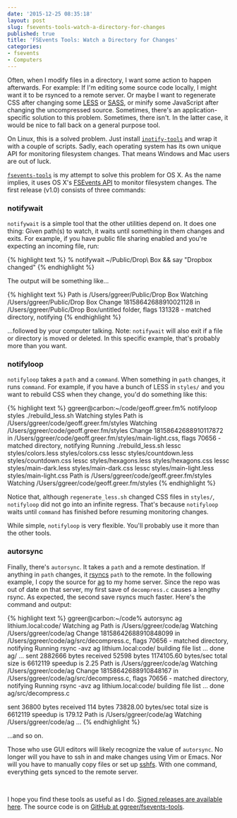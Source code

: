 ```yaml
---
date: '2015-12-25 08:35:18'
layout: post
slug: fsevents-tools-watch-a-directory-for-changes
published: true
title: 'FSEvents Tools: Watch a Directory for Changes'
categories:
- fsevents
- Computers
---
```


Often, when I modify files in a directory, I want some action to happen afterwards. For example: If I'm editing some source code locally, I might want it to be rsynced to a remote server. Or maybe I want to regenerate CSS after changing some [LESS](http://lesscss.org/) or [SASS](http://sass-lang.com/), or minify some JavaScript after changing the uncompressed source. Sometimes, there's an application-specific solution to this problem. Sometimes, there isn't. In the latter case, it would be nice to fall back on a general purpose tool.

On Linux, this is a solved problem. Just install [`inotify-tools`](https://github.com/rvoicilas/inotify-tools) and wrap it with a couple of scripts. Sadly, each operating system has its own unique API for monitoring filesystem changes. That means Windows and Mac users are out of luck.

[`fsevents-tools`](/fsevents/) is my attempt to solve this problem for OS X. As the name implies, it uses OS X's [FSEvents API](https://en.wikipedia.org/wiki/FSEvents) to monitor filesystem changes. The first release (v1.0) consists of three commands:


### notifywait

`notifywait` is a simple tool that the other utilities depend on. It does one thing: Given path(s) to watch, it waits until something in them changes and exits. For example, if you have public file sharing enabled and you're expecting an incoming file, run:

{% highlight text %}
% notifywait ~/Public/Drop\ Box && say "Dropbox changed"
{% endhighlight %}

The output will be something like…

{% highlight text %}
Path is /Users/ggreer/Public/Drop Box
Watching /Users/ggreer/Public/Drop Box
Change 18158642688910021128 in /Users/ggreer/Public/Drop Box/untitled folder, flags 131328 - matched directory, notifying
{% endhighlight %}

…followed by your computer talking. Note: `notifywait` will also exit if a file or directory is moved or deleted. In this specific example, that's probably more than you want.


### notifyloop

`notifyloop` takes a `path` and a `command`. When something in `path` changes, it runs `command`. For example, if you have a bunch of LESS in `styles/` and you want to rebuild CSS when they change, you'd do something like this:

{% highlight text %}
ggreer@carbon:~/code/geoff.greer.fm% notifyloop styles ./rebuild_less.sh
Watching styles
Path is /Users/ggreer/code/geoff.greer.fm/styles
Watching /Users/ggreer/code/geoff.greer.fm/styles
Change 18158642688910117872 in /Users/ggreer/code/geoff.greer.fm/styles/main-light.css, flags 70656 - matched directory, notifying
Running ./rebuild_less.sh
lessc styles/colors.less styles/colors.css
lessc styles/countdown.less styles/countdown.css
lessc styles/hexagons.less styles/hexagons.css
lessc styles/main-dark.less styles/main-dark.css
lessc styles/main-light.less styles/main-light.css
Path is /Users/ggreer/code/geoff.greer.fm/styles
Watching /Users/ggreer/code/geoff.greer.fm/styles
{% endhighlight %}

Notice that, although `regenerate_less.sh` changed CSS files in `styles/`, `notifyloop` did not go into an infinite regress. That's because `notifyloop` waits until `command` has finished before resuming monitoring changes.

While simple, `notifyloop` is very flexible. You'll probably use it more than the other tools.


### autorsync

Finally, there's `autorsync`. It takes a `path` and a remote destination. If anything in `path` changes, it [rsyncs](https://en.wikipedia.org/wiki/Rsync) `path` to the remote. In the following example, I copy the source for [ag](/ag/) to my home server. Since the repo was out of date on that server, my first save of `decompress.c` causes a lengthy rsync. As expected, the second save rsyncs much faster. Here's the command and output:

{% highlight text %}
ggreer@carbon:~/code% autorsync ag lithium.local:code/
Watching ag
Path is /Users/ggreer/code/ag
Watching /Users/ggreer/code/ag
Change 18158642688910848099 in /Users/ggreer/code/ag/src/decompress.c, flags 70656 - matched directory, notifying
Running rsync -avz ag lithium.local:code/
building file list ... done
ag/
...
sent 2882666 bytes  received 52598 bytes  1174105.60 bytes/sec
total size is 6612119  speedup is 2.25
Path is /Users/ggreer/code/ag
Watching /Users/ggreer/code/ag
Change 18158642688910848167 in /Users/ggreer/code/ag/src/decompress.c, flags 70656 - matched directory, notifying
Running rsync -avz ag lithium.local:code/
building file list ... done
ag/src/decompress.c

sent 36800 bytes  received 114 bytes  73828.00 bytes/sec
total size is 6612119  speedup is 179.12
Path is /Users/ggreer/code/ag
Watching /Users/ggreer/code/ag
...
{% endhighlight %}

…and so on.

Those who use GUI editors will likely recognize the value of `autorsync`. No longer will you have to ssh in and make changes using Vim or Emacs. Nor will you have to manually copy files or set up [sshfs](https://github.com/osxfuse/osxfuse/wiki/SSHFS). With one command, everything gets synced to the remote server.

<br />

I hope you find these tools as useful as I do. [Signed releases are available here](/fsevents/). The source code is on [GitHub at ggreer/fsevents-tools](https://github.com/ggreer/fsevents-tools).
